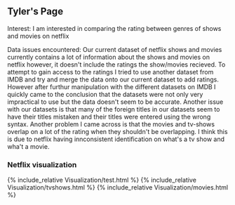 ## Tyler's Page
Interest: I am interested in comparing the rating between genres of shows and movies on netflix

Data issues encountered: Our current dataset of netflix shows and movies currently contains a lot of information about the shows and movies on netflix however, it doesn't include the ratings the show/movies recieved. To attempt to gain access to the ratings I tried to use another dataset from IMDB and try and merge the data onto our current dataset to add ratings. However after furthur manipulation with the different datasets on IMDB I quickly came to the conclusion that the datasets were not only very impractical to use but the data doesn't seem to be accurate. Another issue with our datasets is that many of the foreign titles in our datasets seem to have their titles mistaken and their titles were entered using the wrong syntax. Another problem I came across is that the movies and tv-shows overlap on a lot of the rating when they shouldn't be overlapping. I think this is due to netflix having innconsistent identification on what's a tv show and wha't a movie.

### Netflix visualization
{% include_relative Visualization/test.html %}
{% include_relative Visualization/tvshows.html %}
{% include_relative Visualization/movies.html %}



